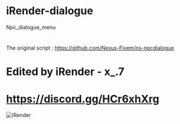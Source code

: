# iRender-dialogue
Npc_dialogue_menu
#
The original script : https://github.com/Nexus-Fivem/ns-npcdialogue
# Edited by iRender - x_.7
# https://discord.gg/HCr6xhXrg
![iRender](https://github.com/iRender1/iRender-dialogue/assets/86774748/67dd902f-7d5c-47bd-a715-f26b68771523)
